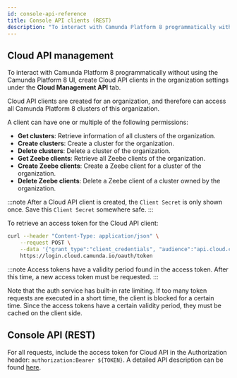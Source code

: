 ```yaml
---
id: console-api-reference
title: Console API clients (REST)
description: "To interact with Camunda Platform 8 programmatically without using the Camunda Platform 8 UI, create Cloud API clients."
---
```


## Cloud API management

To interact with Camunda Platform 8 programmatically without using the Camunda Platform 8 UI, create Cloud API clients in the organization settings under the **Cloud Management API** tab.

Cloud API clients are created for an organization, and therefore can access all Camunda Platform 8 clusters of this organization.

A client can have one or multiple of the following permissions:

- **Get clusters**: Retrieve information of all clusters of the organization.
- **Create clusters**: Create a cluster for the organization.
- **Delete clusters**: Delete a cluster of the organization.
- **Get Zeebe clients**: Retrieve all Zeebe clients of the organization.
- **Create Zeebe clients**: Create a Zeebe client for a cluster of the organization.
- **Delete Zeebe clients**: Delete a Zeebe client of a cluster owned by the organization.

:::note
After a Cloud API client is created, the `Client Secret` is only shown once. Save this `Client Secret` somewhere safe.
:::

To retrieve an access token for the Cloud API client:

```bash
curl --header "Content-Type: application/json" \
    --request POST \
    --data '{"grant_type":"client_credentials", "audience":"api.cloud.camunda.io", "client_id":"XXX", "client_secret":"YYY"}' \
    https://login.cloud.camunda.io/oauth/token
```

:::note
Access tokens have a validity period found in the access token. After this time, a new access token must be requested.
:::

Note that the auth service has built-in rate limiting. If too many token requests are executed in a short time, the client is blocked for a certain time. Since the access tokens have a certain validity period, they must be cached on the client side.

## Console API (REST)

For all requests, include the access token for Cloud API in the Authorization header: `authorization:Bearer ${TOKEN}`. A detailed API description can be found [here](https://console.cloud.camunda.io/customer-api/openapi/docs/#/).
